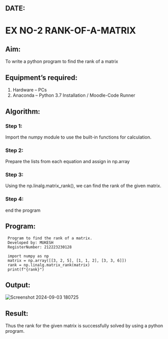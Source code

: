 ## DATE:
# EX NO-2 RANK-OF-A-MATRIX
## Aim:
To write a python program to find the rank of a matrix
## Equipment’s required:
1. 	Hardware – PCs
2. 	Anaconda – Python 3.7 Installation / Moodle-Code Runner
## Algorithm:
### Step 1:
Import the numpy module to use the built-in functions for calculation.

### Step 2:
Prepare the lists from each equation and assign in np.array

### Step 3: 
Using the np.linalg.matrix_rank(), we can find the rank of the given matrix.

### Step 4:
end the program

## Program:
```
 Program to find the rank of a matrix.
 Developed by: MUKESH
 RegisterNumber: 212223230128

 import numpy as np
 matrix = np.array([[3, 2, 5], [1, 1, 2], [3, 3, 6]])
 rank = np.linalg.matrix_rank(matrix)
 print(f"{rank}")
```
## Output:
![Screenshot 2024-09-03 180725](https://github.com/user-attachments/assets/46a4c079-4ccc-44b9-bacb-ed1f78933482)

## Result:
Thus the rank for the given matrix is successfully solved by  using a python program.

